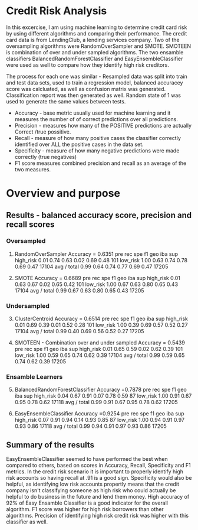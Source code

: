 # Credit Risk Analysis
In this excercise, I am using machine learning to determine credit card risk by using different algorithms and comparing their performance. 
The credit card data is from LendingClub, a lending services company. Two of the oversampling algorithms were RandomOverSampler and SMOTE. SMOTEEN is combination of over and under sampled algorithms. The two ensamble classifiers BalancedRandomForestClassifier and EasyEnsembleClassifier were used as well to compare how they identify high risk creditors. 

The process for each one was similar - Resampled data was split into train and test data sets, used to train a regression model, balanced accuracey score was calcluated, as well as confusion matrix was generated. Classification report was then generated as well. Random state of 1 was used to generate the same values between tests.
- Accuracy - base metric usually used for machine learning and it measures the number of of correct predictions over all predictions.
- Precision - measures how many of the POSITIVE predictions are actually Correct /true possitive. 
- Recall - measure of how many positive cases the classifier correctly identified over ALL the positive cases in the data set. 
- Specificity - measure of how many negative predictions were made correctly (true negatives)
- F1 score measures combined precision and recall as an average of the two measures. 

# Overview and purpose

## Results - balanced accuracy score, precision and recall scores
### Oversampled
1. RandomOverSampler
Accuracy = 0.6351
                  pre       rec       spe        f1       geo       iba       sup
  high_risk       0.01      0.74      0.63      0.02      0.69      0.48       101
   low_risk       1.00      0.63      0.74      0.78      0.69      0.47     17104
avg / total       0.99      0.64      0.74      0.77      0.69      0.47     17205

2. SMOTE
Accuracy = 0.6689
                  pre       rec       spe        f1       geo       iba       sup
  high_risk       0.01      0.63      0.67      0.02      0.65      0.42       101
   low_risk       1.00      0.67      0.63      0.80      0.65      0.43     17104
avg / total       0.99      0.67      0.63      0.80      0.65      0.43     17205

### Undersampled
3. ClusterCentroid
Accuracy = 0.6514
                  pre       rec       spe        f1       geo       iba       sup
  high_risk       0.01      0.69      0.39      0.01      0.52      0.28       101
   low_risk       1.00      0.39      0.69      0.57      0.52      0.27     17104
avg / total       0.99      0.40      0.69      0.56      0.52      0.27     17205

4. SMOTEEN - Combination over and under sampled
 Accuracy = 0.5439
                  pre       rec       spe        f1       geo       iba       sup
  high_risk       0.01      0.65      0.59      0.02      0.62      0.39       101
   low_risk       1.00      0.59      0.65      0.74      0.62      0.39     17104
avg / total       0.99      0.59      0.65      0.74      0.62      0.39     17205

### Ensamble Learners
5. BalancedRandomForestClassifier
Accuracy =0.7878
                  pre       rec       spe        f1       geo       iba       sup
  high_risk       0.04      0.67      0.91      0.07      0.78      0.59        87
   low_risk       1.00      0.91      0.67      0.95      0.78      0.62     17118
avg / total       0.99      0.91      0.67      0.95      0.78      0.62     17205

6. EasyEnsembleClassifier
 Accuracy =0.9254
                  pre       rec       spe        f1       geo       iba       sup
  high_risk       0.07      0.91      0.94      0.14      0.93      0.85        87
   low_risk       1.00      0.94      0.91      0.97      0.93      0.86     17118
avg / total       0.99      0.94      0.91      0.97      0.93      0.86     17205

## Summary of the results 
EasyEnsembleClassifier seemed to have performed the best when compared to others, based on scores in Accuracy, Recall, Specificity and F1 metrics. In the credit risk scenario it is important to properly identify high risk accounts so having recall at .91 is a good sign. Specificity would also be helpful, as identifying low risk accounts propertly means that the credit company isn't classifying someone as high risk who could actually be helpful to do business in the future and lend them money. 
High accuracy of 92% of Easy Ensamble Classifier is a good indicator for the overall algorithm. F1 score was higher for high risk borrowers than other algorithms. Precision of identifying high risk credit risk was higher with this classifier as well. 

